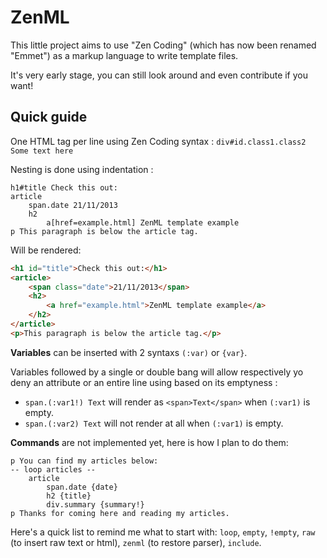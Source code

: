 ZenML
=====

This little project aims to use "Zen Coding" (which has now been renamed "Emmet") as a markup language to write template files.

It's very early stage, you can still look around and even contribute if you want!

Quick guide
-----------

One HTML tag per line using Zen Coding syntax : `div#id.class1.class2 Some text here`

Nesting is done using indentation :
```
h1#title Check this out:
article
    span.date 21/11/2013
    h2
        a[href=example.html] ZenML template example
p This paragraph is below the article tag.
```

Will be rendered:

```html
<h1 id="title">Check this out:</h1>
<article>
    <span class="date">21/11/2013</span>
    <h2>
        <a href="example.html">ZenML template example</a>
    </h2>
</article>
<p>This paragraph is below the article tag.</p>
```

**Variables** can be inserted with 2 syntaxs `(:var)` or `{var}`.

Variables followed by a single or double bang will allow respectively yo deny an attribute or an entire line using based on its emptyness :
* `span.(:var1!) Text` will render as `<span>Text</span>` when `(:var1)` is empty.
* `span.(:var2) Text` will not render at all when `(:var1)` is empty.


**Commands** are not implemented yet, here is how I plan to do them:
```
p You can find my articles below:
-- loop articles --
    article
        span.date {date}
        h2 {title}
        div.summary {summary!}
p Thanks for coming here and reading my articles.

```

Here's a quick list to remind me what to start with: `loop`, `empty`, `!empty`, `raw` (to insert raw text or html), `zenml` (to restore parser), `include`.
